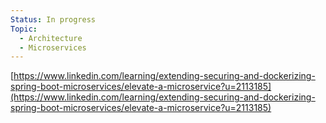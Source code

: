 ```yaml
---
Status: In progress
Topic:
  - Architecture
  - Microservices
---
```

[https://www.linkedin.com/learning/extending-securing-and-dockerizing-spring-boot-microservices/elevate-a-microservice?u=2113185](https://www.linkedin.com/learning/extending-securing-and-dockerizing-spring-boot-microservices/elevate-a-microservice?u=2113185)